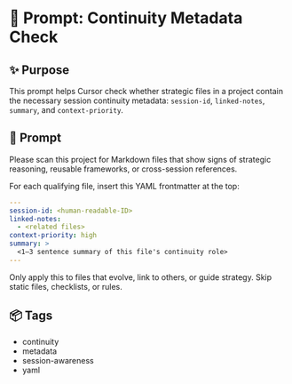 # 📄 Prompt: Continuity Metadata Check

## ✨ Purpose
This prompt helps Cursor check whether strategic files in a project contain the necessary session continuity metadata: `session-id`, `linked-notes`, `summary`, and `context-priority`.

## 🧠 Prompt

Please scan this project for Markdown files that show signs of strategic reasoning, reusable frameworks, or cross-session references.

For each qualifying file, insert this YAML frontmatter at the top:

```yaml
---
session-id: <human-readable-ID>
linked-notes:
  - <related files>
context-priority: high
summary: >
  <1–3 sentence summary of this file's continuity role>
---
```

Only apply this to files that evolve, link to others, or guide strategy. Skip static files, checklists, or rules.

## 📦 Tags
- continuity
- metadata
- session-awareness
- yaml
